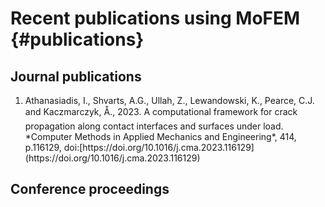 Recent publications using MoFEM {#publications}
=======================================================================

## Journal publications
<ol>
  <li> Athanasiadis, I., Shvarts, A.G., Ullah, Z., Lewandowski, K., Pearce, C.J. and Kaczmarczyk, Å., 2023. A computational framework for crack propagation along contact interfaces and surfaces under load. *Computer Methods in Applied Mechanics and Engineering*, 414, p.116129, doi:[https://doi.org/10.1016/j.cma.2023.116129](https://doi.org/10.1016/j.cma.2023.116129)
  </li>
</ol>

## Conference proceedings